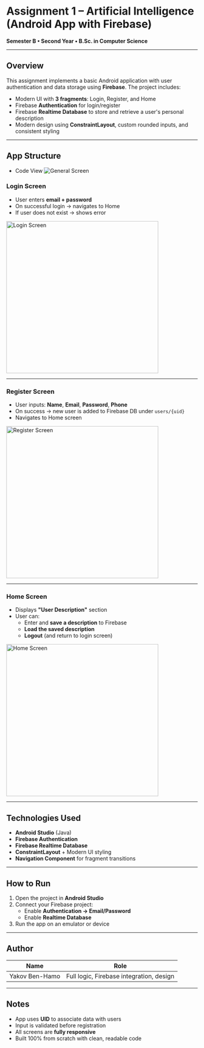 # Assignment 1 – Artificial Intelligence (Android App with Firebase)

**Semester B • Second Year • B.Sc. in Computer Science**

---

##  Overview

This assignment implements a basic Android application with user authentication and data storage using **Firebase**. The project includes:

- Modern UI with **3 fragments**: Login, Register, and Home
- Firebase **Authentication** for login/register
- Firebase **Realtime Database** to store and retrieve a user's personal description
- Modern design using **ConstraintLayout**, custom rounded inputs, and consistent styling

---

##  App Structure

- Code View
  ![General Screen](screenshots/General.png)

###  Login Screen

- User enters **email + password**
- On successful login → navigates to Home
- If user does not exist → shows error

<img src="screenshots/Login_App.png" alt="Login Screen" width="400"/>


---

###  Register Screen

- User inputs: **Name**, **Email**, **Password**, **Phone**
- On success → new user is added to Firebase DB under `users/{uid}`
- Navigates to Home screen

<img src="screenshots/RegisterApp.png" alt="Register Screen" width="400"/>


---

###  Home Screen

- Displays **"User Description"** section
- User can:
    - Enter and **save a description** to Firebase
    - **Load the saved description**
    - **Logout** (and return to login screen)

<img src="screenshots/Home_App.png" alt="Home Screen" width="400"/>

---

##  Technologies Used

- **Android Studio** (Java)
- **Firebase Authentication**
- **Firebase Realtime Database**
- **ConstraintLayout** + Modern UI styling
- **Navigation Component** for fragment transitions

---

## How to Run

1. Open the project in **Android Studio**
2. Connect your Firebase project:
    - Enable **Authentication → Email/Password**
    - Enable **Realtime Database**
3. Run the app on an emulator or device

---

## Author

| Name           | Role                                |
|----------------|-------------------------------------|
| Yakov Ben-Hamo | Full logic, Firebase integration, design |

---

## Notes

- App uses **UID** to associate data with users
- Input is validated before registration
- All screens are **fully responsive**
- Built 100% from scratch with clean, readable code
